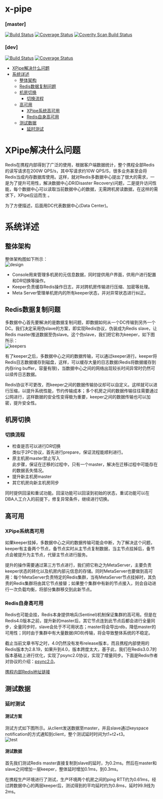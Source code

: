 x-pipe
================

### [master]
[![Build Status](https://travis-ci.org/ctripcorp/x-pipe.svg?branch=master)](https://travis-ci.org/ctripcorp/x-pipe)
[![Coverage Status](https://coveralls.io/repos/github/ctripcorp/x-pipe/badge.svg?branch=master)](https://coveralls.io/github/ctripcorp/x-pipe?branch=master)
[![Coverity Scan Build Status](https://scan.coverity.com/projects/8884/badge.svg)](https://scan.coverity.com/projects/ctripcorp-x-pipe)

### [dev]
[![Build Status](https://travis-ci.org/ctripcorp/x-pipe.svg?branch=dev)](https://travis-ci.org/ctripcorp/x-pipe)
[![Coverage Status](https://coveralls.io/repos/github/ctripcorp/x-pipe/badge.svg?branch=dev)](https://coveralls.io/github/ctripcorp/x-pipe?branch=dev)

<!-- MarkdownTOC -->

- [XPipe解决什么问题](#xpipe解决什么问题)
- [系统详述](#系统详述)
    - [整体架构](#整体架构)
    - [Redis数据复制问题](#redis数据复制问题)
    - [机房切换](#机房切换)
        - [切换流程](#切换流程)
    - [高可用](#高可用)
        - [XPipe系统高可用](#xpipe系统高可用)
        - [Redis自身高可用](#redis自身高可用)
    - [测试数据](#测试数据)
        - [延时测试](#延时测试)

<!-- /MarkdownTOC -->


<a name="xpipe解决什么问题"></a>
# XPipe解决什么问题
Redis在携程内部得到了广泛的使用，根据客户端数据统计，整个携程全部Redis的读写请求在200W QPS/s，其中写请求约10W QPS/S，很多业务甚至会将Redis当成内存数据库使用。这样，就对Redis多数据中心提出了很大的需求，一是为了提升可用性，解决数据中心DR(Disaster Recovery)问题，二是提升访问性能，每个数据中心可以读取当前数据中心的数据，无需跨机房读数据，在这样的需求下，XPipe应运而生 。  

为了方便描述，后面用DC代表数据中心(Data Center)。

<a name="系统详述"></a>
# 系统详述
<a name="整体架构"></a>
## 整体架构
整体架构图如下所示：  
![design](https://raw.github.com/ctripcorp/x-pipe/master/doc/image/total.jpg)  

- Console用来管理多机房的元信息数据，同时提供用户界面，供用户进行配置和DR切换等操作。
- Keeper负责缓存Redis操作日志，并对跨机房传输进行压缩、加密等处理。
- Meta Server管理单机房内的所有keeper状态，并对异常状态进行纠正。

<a name="redis数据复制问题"></a>
## Redis数据复制问题
多数据中心首先要解决的是数据复制问题，即数据如何从一个DC传输到另外一个DC。我们决定采用伪slave的方案，即实现Redis协议，伪装成为Redis slave，让Redis master推送数据至伪slave。这个伪slave，我们把它称为keeper，如下图所示：  
![keepers](https://raw.github.com/ctripcorp/x-pipe/master/doc/image/keepers.jpg)  

有了keeper之后，多数据中心之间的数据传输，可以通过keeper进行。keeper将Redis日志数据缓存到磁盘，这样，可以缓存大量的日志数据(Redis将数据缓存到内存ring buffer，容量有限)，当数据中心之间的网络出现较长时间异常时仍然可以续传日志数据。  

Redis协议不可更改，而keeper之间的数据传输协议却可以自定义。这样就可以进行压缩，以提升系统性能，节约传输成本；多个机房之间的数据传输往往需要通过公网进行，这样数据的安全性变得极为重要，keeper之间的数据传输也可以加密，提升安全性。
<a name="机房切换"></a>
## 机房切换
<a name="切换流程"></a>
### 切换流程
-   检查是否可以进行DR切换  
    类似于2PC协议，首先进行prepare，保证流程能顺利进行。
-   原主机房master禁止写入  
此步骤，保证在迁移的过程中，只有一个master，解决在迁移过程中可能存在的数据丢失情况。
-   提升新主机房master
-   其它机房向新主机房同步

同时提供回滚和重试功能。回滚功能可以回滚到初始的状态，重试功能可以在DBA人工介入的前提下，修复异常条件，继续进行切换。
<a name="高可用"></a>
## 高可用
<a name="xpipe系统高可用"></a>
### XPipe系统高可用
如果keeper挂掉，多数据中心之间的数据传输可能会中断，为了解决这个问题，keeper有主备两个节点，备节点实时从主节点复制数据，当主节点挂掉后，备节点会被提升为主节点，代替主节点进行服务。

提升的操作需要通过第三方节点进行，我们把它称之为MetaServer，主要负责keeper状态的转化以及机房内部元信息的存储。同时MetaServer也要做到高可用：每个MetaServer负责特定的Redis集群，当有MetaServer节点挂掉时，其负责的Redis集群将由其它节点接替；如果整个集群中有新的节点接入，则会自动进行一次负载均衡，将部分集群移交到此新节点。
<a name="redis自身高可用"></a>
### Redis自身高可用
Redis也可能会挂，Redis本身提供哨兵(Sentinel)机制保证集群的高可用。但是在Redis4.0版本之前，提升新的master后，其它节点连到此节点后都会进行全量同步，全量同步时，slave会处于不可用状态；master将会导出rdb，降低master的可用性；同时由于集群中有大量数据(RDB)传输，将会导致整体系统的不稳定。  

截止当前文章书写之时，4.0仍然没有发布release版本，而且携程内部使用的Redis版本为2.8.19，如果升到4.0，版本跨度太大，基于此，我们在Redis3.0.7的版本基础上进行优化，实现了psync2.0协议，实现了增量同步。下面是Redis作者对协议的介绍：[psync2.0](https://gist.github.com/antirez/ae068f95c0d084891305)。

[携程内部Redis地址链接](https://github.com/ctripcorp/redis)

<a name="测试数据"></a>
## 测试数据
<a name="延时测试"></a>
### 延时测试
#### 测试方案
测试方式如下图所示。从client发送数据至master，并且slave通过keyspace notification的方式通知到client，整个测试延时时间为t1+t2+t3。  
![test](https://raw.github.com/ctripcorp/x-pipe/master/doc/image/delay.jpg)  
#### 测试数据
首先我们测试Redis master直接复制到slave的延时，为0.2ms。然后在master和slave之间增加一层keeper，整体延时增加0.1ms，到0.3ms。

在携程生产环境进行了测试，生产环境两个机房之间的ping RTT约为0.61ms，经过跨数据中心的两层keeper后，测试得到的平均延时约为0.8ms，延时99.9线为2ms。
